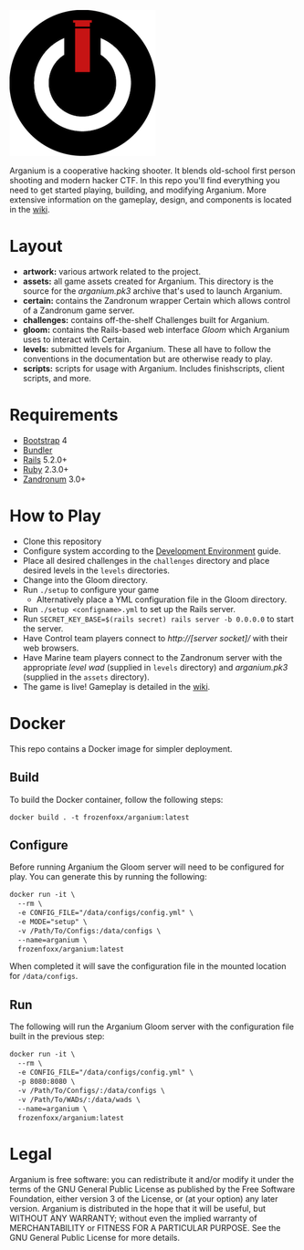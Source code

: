 ![Arganium](/artwork/arganium%20logo-small.png?raw=true "Arganium")

Arganium is a cooperative hacking shooter. It blends old-school first person shooting and modern hacker CTF. In this repo you'll find everything you need to get started playing, building, and modifying Arganium. More extensive information on the gameplay, design, and components is located in the [wiki](https://github.com/frozenfoxx/arganium/wiki).

# Layout

* __artwork:__ various artwork related to the project.
* __assets:__ all game assets created for Arganium. This directory is the source for the *arganium.pk3* archive that's used to launch Arganium.
* __certain:__ contains the Zandronum wrapper Certain which allows control of a Zandronum game server.
* __challenges:__ contains off-the-shelf Challenges built for Arganium.
* __gloom:__ contains the Rails-based web interface *Gloom* which Arganium uses to interact with Certain.
* __levels:__ submitted levels for Arganium. These all have to follow the conventions in the documentation but are otherwise ready to play.
* __scripts:__ scripts for usage with Arganium. Includes finishscripts, client scripts, and more.

# Requirements

* [Bootstrap](http://getbootstrap.com) 4
* [Bundler](https://bundler.io/)
* [Rails](http://rubyonrails.org) 5.2.0+
* [Ruby](https://www.ruby-lang.org) 2.3.0+
* [Zandronum](https://zandronum.com/) 3.0+

# How to Play

* Clone this repository
* Configure system according to the [Development Environment](https://github.com/frozenfoxx/arganium/wiki/Development-Environment) guide.
* Place all desired challenges in the `challenges` directory and place desired levels in the `levels` directories.
* Change into the Gloom directory.
* Run `./setup` to configure your game
  * Alternatively place a YML configuration file in the Gloom directory.
* Run `./setup <configname>.yml` to set up the Rails server.
* Run `SECRET_KEY_BASE=$(rails secret) rails server -b 0.0.0.0` to start the server.
* Have Control team players connect to *http://[server socket]/* with their web browsers.
* Have Marine team players connect to the Zandronum server with the appropriate *level wad* (supplied in `levels` directory) and *arganium.pk3* (supplied in the `assets` directory).
* The game is live! Gameplay is detailed in the [wiki](https://github.com/frozenfoxx/arganium/wiki/Gameplay).

# Docker

This repo contains a Docker image for simpler deployment.

## Build

To build the Docker container, follow the following steps:

```
docker build . -t frozenfoxx/arganium:latest
```

## Configure

Before running Arganium the Gloom server will need to be configured for play. You can generate this by running the following:

```
docker run -it \
  --rm \
  -e CONFIG_FILE="/data/configs/config.yml" \
  -e MODE="setup" \
  -v /Path/To/Configs:/data/configs \
  --name=arganium \
  frozenfoxx/arganium:latest
```

When completed it will save the configuration file in the mounted location for `/data/configs`.

## Run

The following will run the Arganium Gloom server with the configuration file built in the previous step:

```
docker run -it \
  --rm \
  -e CONFIG_FILE="/data/configs/config.yml" \
  -p 8080:8080 \
  -v /Path/To/Configs/:/data/configs \
  -v /Path/To/WADs/:/data/wads \
  --name=arganium \
  frozenfoxx/arganium:latest
```

# Legal

Arganium is free software: you can redistribute it and/or modify it under the terms of the GNU General Public License as published by the Free Software Foundation, either version 3 of the License, or (at your option) any later version. Arganium is distributed in the hope that it will be useful, but WITHOUT ANY WARRANTY; without even the implied warranty of MERCHANTABILITY or FITNESS FOR A PARTICULAR PURPOSE. See the GNU General Public License for more details.
